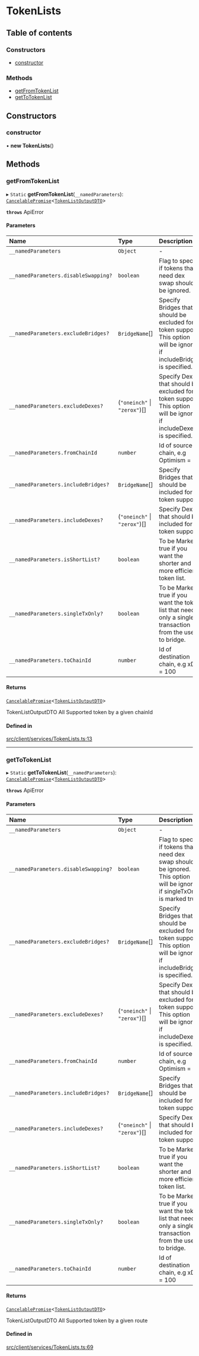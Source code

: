 # TokenLists

## Table of contents

### Constructors

- [constructor](TokenLists.md#constructor)

### Methods

- [getFromTokenList](TokenLists.md#getfromtokenlist)
- [getToTokenList](TokenLists.md#gettotokenlist)

## Constructors

### constructor

• **new TokenLists**()

## Methods

### getFromTokenList

▸ `Static` **getFromTokenList**(`__namedParameters`): [`CancelablePromise`](../client/CancelablePromise.md)<[`TokenListOutputDTO`](../types.md#tokenlistoutputdto)\>

**`throws`** ApiError

#### Parameters

| Name                                 | Type                         | Description                                                                                                            |
| :----------------------------------- | :--------------------------- | :--------------------------------------------------------------------------------------------------------------------- |
| `__namedParameters`                  | `Object`                     | -                                                                                                                      |
| `__namedParameters.disableSwapping?` | `boolean`                    | Flag to specify if tokens that need dex swap should be ignored.                                                        |
| `__namedParameters.excludeBridges?`  | `BridgeName`[]               | Specify Bridges that should be excluded for token support. This option will be ignored if includeBridges is specified. |
| `__namedParameters.excludeDexes?`    | (`"oneinch"` \| `"zerox"`)[] | Specify Dexes that should be excluded for token support. This option will be ignored if includeDexes is specified.     |
| `__namedParameters.fromChainId`      | `number`                     | Id of source chain, e.g Optimism = 10                                                                                  |
| `__namedParameters.includeBridges?`  | `BridgeName`[]               | Specify Bridges that should be included for token support.                                                             |
| `__namedParameters.includeDexes?`    | (`"oneinch"` \| `"zerox"`)[] | Specify Dexes that should be included for token support.                                                               |
| `__namedParameters.isShortList?`     | `boolean`                    | To be Marked true if you want the shorter and more efficient token list.                                               |
| `__namedParameters.singleTxOnly?`    | `boolean`                    | To be Marked true if you want the token list that needs only a single transaction from the user to bridge.             |
| `__namedParameters.toChainId`        | `number`                     | Id of destination chain, e.g xDAI = 100                                                                                |

#### Returns

[`CancelablePromise`](../client/CancelablePromise.md)<[`TokenListOutputDTO`](../types.md#tokenlistoutputdto)\>

TokenListOutputDTO All Supported token by a given chainId

#### Defined in

[src/client/services/TokenLists.ts:13](https://github.com/rugamoto/socket-v2-sdk/blob/72e8f92/src/client/services/TokenLists.ts#L13)

---

### getToTokenList

▸ `Static` **getToTokenList**(`__namedParameters`): [`CancelablePromise`](../client/CancelablePromise.md)<[`TokenListOutputDTO`](../types.md#tokenlistoutputdto)\>

**`throws`** ApiError

#### Parameters

| Name                                 | Type                         | Description                                                                                                                 |
| :----------------------------------- | :--------------------------- | :-------------------------------------------------------------------------------------------------------------------------- |
| `__namedParameters`                  | `Object`                     | -                                                                                                                           |
| `__namedParameters.disableSwapping?` | `boolean`                    | Flag to specify if tokens that need dex swap should be ignored. This option will be ignored if singleTxOnly is marked true. |
| `__namedParameters.excludeBridges?`  | `BridgeName`[]               | Specify Bridges that should be excluded for token support. This option will be ignored if includeBridges is specified.      |
| `__namedParameters.excludeDexes?`    | (`"oneinch"` \| `"zerox"`)[] | Specify Dexes that should be excluded for token support. This option will be ignored if includeDexes is specified.          |
| `__namedParameters.fromChainId`      | `number`                     | Id of source chain, e.g Optimism = 10                                                                                       |
| `__namedParameters.includeBridges?`  | `BridgeName`[]               | Specify Bridges that should be included for token support.                                                                  |
| `__namedParameters.includeDexes?`    | (`"oneinch"` \| `"zerox"`)[] | Specify Dexes that should be included for token support.                                                                    |
| `__namedParameters.isShortList?`     | `boolean`                    | To be Marked true if you want the shorter and more efficient token list.                                                    |
| `__namedParameters.singleTxOnly?`    | `boolean`                    | To be Marked true if you want the token list that needs only a single transaction from the user to bridge.                  |
| `__namedParameters.toChainId`        | `number`                     | Id of destination chain, e.g xDAI = 100                                                                                     |

#### Returns

[`CancelablePromise`](../client/CancelablePromise.md)<[`TokenListOutputDTO`](../types.md#tokenlistoutputdto)\>

TokenListOutputDTO All Supported token by a given route

#### Defined in

[src/client/services/TokenLists.ts:69](https://github.com/rugamoto/socket-v2-sdk/blob/72e8f92/src/client/services/TokenLists.ts#L69)
